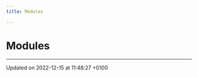 ```yaml
---
title: Modules

---
```


# Modules







-------------------------------

Updated on 2022-12-15 at 11:48:27 +0100
